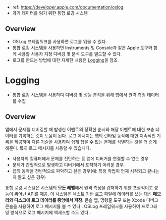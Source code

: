 - ref: https://developer.apple.com/documentation/oslog
- 과거 데이터를 읽기 위한 통합 로깅 시스템
## Overview
- OSLog 프레임워크를 사용하면 로그를 읽을 수 있다. 
- 통합 로깅 시스템을 사용하면 Instruments 및 Console과 같은 Apple 도구와 함께 사용할 사용자 지정 디버깅 및 분석 도구를 빌드할 수 있다.
- 로그를 만드는 방법에 대한 자세한 내용은 [Logging](https://developer.apple.com/documentation/os/logging)을 참조

# Logging
- 통합 로깅 시스템을 사용하여 디버깅 및 성능 분석을 위해 앱에서 원격 측정 데이터를 수집
## Overview
앱에서 문제를 디버깅할 때 발생한 이벤트의 정확한 순서와 해당 이벤트에 대한 보충 데이터를 기록하는 것이 도움이 된다. 
로그 메시지는 앱의 런타임 동작에 대한 지속적인 기록을 제공하며 다른 기술을 사용하여 쉽게 잡을 수 없는 문제를 식별하는 것을 더 쉽게 해준다. 
특히 로그 메시지를 사용할 수 있습니다.

- 사용자의 컴퓨터에서 문제를 진단하는 등 앱에 디버거를 연결할 수 없는 경우
- 문제가 간헐적으로 발생하고 디버거에서 포착하기 어려운 경우.
- 앱의 동작을 전반적으로 파악하고 싶은 경우(예: 특정 작업이 언제 시작되고 끝나는지 알고 싶은 경우)

통합 로깅 시스템은 시스템의 **모든 레벨**에서 원격 측정을 캡처하기 위한 포괄적이고 성능이 뛰어난 API를 제공. 
이 시스템은 텍스트 기반 로그 파일에 데이터를 쓰는 대신 **메모리와 디스크에 로그 데이터를 중앙에서 저장**. 
콘솔 앱, 명령줄 도구 또는 Xcode 디버그 콘솔을 사용하여 로그 메시지를 볼 수 있다 . 
OSLog 프레임워크를 사용하여 프로그래밍 방식으로 로그 메시지에 액세스할 수도 있다 .
